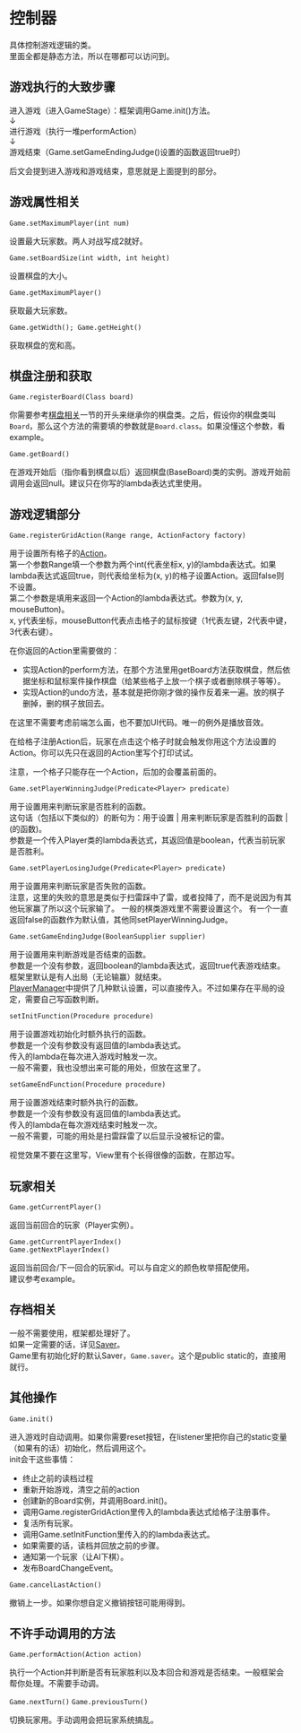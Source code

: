 # 控制器

具体控制游戏逻辑的类。  
里面全都是静态方法，所以在哪都可以访问到。

## 游戏执行的大致步骤

进入游戏（进入GameStage）：框架调用Game.init()方法。  
↓  
进行游戏（执行一堆performAction）  
↓  
游戏结束（Game.setGameEndingJudge()设置的函数返回true时）

后文会提到进入游戏和游戏结束，意思就是上面提到的部分。

## 游戏属性相关

`Game.setMaximumPlayer(int num)`

设置最大玩家数。两人对战写成2就好。

`Game.setBoardSize(int width, int height)`

设置棋盘的大小。

`Game.getMaximumPlayer()`

获取最大玩家数。

`Game.getWidth(); Game.getHeight()`

获取棋盘的宽和高。

## 棋盘注册和获取

`Game.registerBoard(Class board)`

你需要参考[棋盘相关](Board-Grid-and-Piece.md)一节的开头来继承你的棋盘类。之后，假设你的棋盘类叫`Board`，那么这个方法的需要填的参数就是`Board.class`。如果没懂这个参数，看example。

`Game.getBoard()`

在游戏开始后（指你看到棋盘以后）返回棋盘(BaseBoard)类的实例。游戏开始前调用会返回null。建议只在你写的lambda表达式里使用。

## 游戏逻辑部分

`Game.registerGridAction(Range range, ActionFactory factory)`

用于设置所有格子的[Action](Action-and-Event.md)。  
第一个参数Range填一个参数为两个int(代表坐标x, y)的lambda表达式。如果lambda表达式返回true，则代表给坐标为(x, y)的格子设置Action。返回false则不设置。  
第二个参数是填用来返回一个Action的lambda表达式。参数为(x, y, mouseButton)。  
x, y代表坐标，mouseButton代表点击格子的鼠标按键（1代表左键，2代表中键，3代表右键）。  

在你返回的Action里需要做的：
- 实现Action的perform方法，在那个方法里用getBoard方法获取棋盘，然后依据坐标和鼠标案件操作棋盘（给某些格子上放一个棋子或者删除棋子等等）。
- 实现Action的undo方法，基本就是把你刚才做的操作反着来一遍。放的棋子删掉，删的棋子放回去。

在这里不需要考虑前端怎么画，也不要加UI代码。唯一的例外是播放音效。

在给格子注册Action后，玩家在点击这个格子时就会触发你用这个方法设置的Action。你可以先只在返回的Action里写个打印试试。

注意，一个格子只能存在一个Action，后加的会覆盖前面的。

`Game.setPlayerWinningJudge(Predicate<Player> predicate)`  

用于设置用来判断玩家是否胜利的函数。   
这句话（包括以下类似的）的断句为：用于设置 | 用来判断玩家是否胜利的函数 | (的函数)。  
参数是一个传入Player类的lambda表达式，其返回值是boolean，代表当前玩家是否胜利。

`Game.setPlayerLosingJudge(Predicate<Player> predicate)`  

用于设置用来判断玩家是否失败的函数。  
注意，这里的失败的意思是类似于扫雷踩中了雷，或者投降了，而不是说因为有其他玩家赢了所以这个玩家输了。
一般的棋类游戏里不需要设置这个。
有一个一直返回false的函数作为默认值，其他同setPlayerWinningJudge。

`Game.setGameEndingJudge(BooleanSupplier supplier)`

用于设置用来判断游戏是否结束的函数。  
参数是一个没有参数，返回boolean的lambda表达式，返回true代表游戏结束。
框架里默认是有人出局（无论输赢）就结束。  
[PlayerManager](Player.md)中提供了几种默认设置，可以直接传入。不过如果存在平局的设定，需要自己写函数判断。

`setInitFunction(Procedure procedure)`

用于设置游戏初始化时额外执行的函数。  
参数是一个没有参数没有返回值的lambda表达式。  
传入的lambda在每次进入游戏时触发一次。  
一般不需要，我也没想出来可能的用处，但放在这里了。

`setGameEndFunction(Procedure procedure)`

用于设置游戏结束时额外执行的函数。  
参数是一个没有参数没有返回值的lambda表达式。  
传入的lambda在每次游戏结束时触发一次。  
一般不需要，可能的用处是扫雷踩雷了以后显示没被标记的雷。

视觉效果不要在这里写，View里有个长得很像的函数，在那边写。

## 玩家相关

`Game.getCurrentPlayer()`

返回当前回合的玩家（Player实例）。

`Game.getCurrentPlayerIndex()`  
`Game.getNextPlayerIndex()`

返回当前回合/下一回合的玩家id。可以与自定义的颜色枚举搭配使用。  
建议参考example。

## 存档相关

一般不需要使用，框架都处理好了。  
如果一定需要的话，详见[Saver](Save-and-Saver.md)。  
Game里有初始化好的默认Saver，`Game.saver`。这个是public static的，直接用就行。

## 其他操作

`Game.init()`

进入游戏时自动调用。如果你需要reset按钮，在listener里把你自己的static变量（如果有的话）初始化，然后调用这个。   
init会干这些事情：
- 终止之前的读档过程
- 重新开始游戏，清空之前的action
- 创建新的Board实例，并调用Board.init()。
- 调用Game.registerGridAction里传入的lambda表达式给格子注册事件。
- 复活所有玩家。
- 调用Game.setInitFunction里传入的的lambda表达式。
- 如果需要的话，读档并回放之前的步骤。
- 通知第一个玩家（让AI下棋）。
- 发布BoardChangeEvent。

`Game.cancelLastAction()`

撤销上一步。如果你想自定义撤销按钮可能用得到。

## 不许手动调用的方法

`Game.performAction(Action action)`

执行一个Action并判断是否有玩家胜利以及本回合和游戏是否结束。一般框架会帮你处理。不需要手动调。


`Game.nextTurn()`
`Game.previousTurn()`

切换玩家用。手动调用会把玩家系统搞乱。